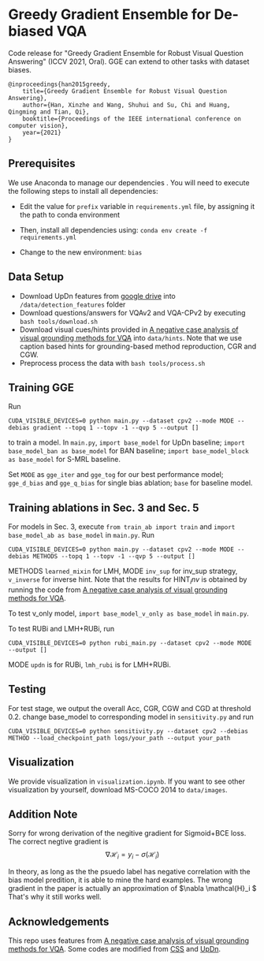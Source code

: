 # Greedy Gradient Ensemble for De-biased VQA
Code release for "Greedy Gradient Ensemble for Robust Visual Question Answering" (ICCV 2021, Oral). GGE can extend to other tasks with dataset biases.

```
@inproceedings{han2015greedy,
	title={Greedy Gradient Ensemble for Robust Visual Question Answering},
	author={Han, Xinzhe and Wang, Shuhui and Su, Chi and Huang, Qingming and Tian, Qi},
	booktitle={Proceedings of the IEEE international conference on computer vision},
	year={2021}
}
```

## Prerequisites

We use Anaconda to manage our dependencies . You will need to execute the following steps to install all dependencies:

- Edit the value for `prefix` variable in `requirements.yml` file, by assigning it the path to conda environment

- Then, install all dependencies using:
``conda env create -f requirements.yml``

- Change to the new environment:
``bias``


## Data Setup
- Download UpDn features from [google drive](https://drive.google.com/drive/folders/1IXTsTudZtYLqmKzsXxIZbXfCnys_Izxr) into `/data/detection_features` folder
- Download questions/answers for VQAv2 and VQA-CPv2 by executing `bash tools/download.sh`
- Download visual cues/hints provided in [A negative case analysis of visual grounding methods for VQA](https://drive.google.com/drive/folders/1fkydOF-_LRpXK1ecgst5XujhyQdE6It7?usp=sharing) into `data/hints`. Note that we use caption based hints for grounding-based method reproduction, CGR and CGW.
- Preprocess process the data with `bash tools/process.sh`

## Training GGE
Run
```
CUDA_VISIBLE_DEVICES=0 python main.py --dataset cpv2 --mode MODE --debias gradient --topq 1 --topv -1 --qvp 5 --output [] 
```
to train a model.  In `main.py`, `import base_model` for UpDn baseline; `import base_model_ban as base_model` for BAN baseline; `import base_model_block as base_model` for S-MRL baseline.

Set `MODE` as `gge_iter` and `gge_tog` for our best performance model; `gge_d_bias` and `gge_q_bias` for single bias ablation; `base` for baseline model.

## Training ablations in Sec. 3 and Sec. 5
For models in Sec. 3, execute `from train_ab import train` and `import base_model_ab as base_model` in `main.py`. Run
```
CUDA_VISIBLE_DEVICES=0 python main.py --dataset cpv2 --mode MODE --debias METHODS --topq 1 --topv -1 --qvp 5 --output [] 
```
METHODS `learned_mixin` for LMH, MODE `inv_sup` for inv_sup strategy, `v_inverse` for inverse hint. Note that the results for HINT$_inv$ is obtained by running the code from [A negative case analysis of visual grounding methods for VQA](https://drive.google.com/drive/folders/1fkydOF-_LRpXK1ecgst5XujhyQdE6It7?usp=sharing).

To test v_only model, `import base_model_v_only as base_model` in `main.py`.

To test RUBi and LMH+RUBi, run
```
CUDA_VISIBLE_DEVICES=0 python rubi_main.py --dataset cpv2 --mode MODE --output [] 
```
MODE `updn` is for RUBi, `lmh_rubi` is for LMH+RUBi.

## Testing
For test stage, we output the overall Acc, CGR, CGW and CGD at threshold 0.2. 
change base_model to corresponding model in `sensitivity.py` and run
```
CUDA_VISIBLE_DEVICES=0 python sensitivity.py --dataset cpv2 --debias METHOD --load_checkpoint_path logs/your_path --output your_path
```
## Visualization
We provide visualization in `visualization.ipynb`. If you want to see other visualization by yourself, download MS-COCO 2014 to `data/images`.

## Addition Note
Sorry for wrong derivation of the negitive gradient for Sigmoid+BCE loss.
The correct negtive gradient is
$$
	\nabla \mathcal{H}_i= y_i - \sigma(\mathcal{H}_i)
$$

In theory, as long as the the psuedo label has negative correlation with the bias model predition, it is able to mine the hard examples.
The wrong gradient in the paper is actually an approximation of $\nabla \mathcal{H}_i $ That's why it still works well.

## Acknowledgements

This repo uses features from [A negative case analysis of visual grounding methods for VQA](https://github.com/erobic/negative_analysis_of_grounding). Some codes are modified from [CSS](https://github.com/yanxinzju/CSS-VQA) and [UpDn](https://github.com/chrisc36/bottom-up-attention-vqa).

